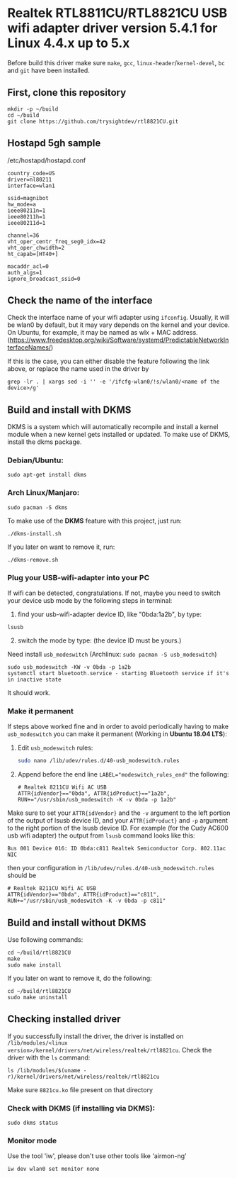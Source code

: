 # Realtek RTL8811CU/RTL8821CU USB wifi adapter driver version 5.4.1 for Linux 4.4.x up to 5.x

Before build this driver make sure `make`, `gcc`, `linux-header`/`kernel-devel`, `bc` and `git` have been installed.

## First, clone this repository
```
mkdir -p ~/build
cd ~/build
git clone https://github.com/trysightdev/rtl8821CU.git
```

## Hostapd 5gh sample
/etc/hostapd/hostapd.conf
```
country_code=US
driver=nl80211
interface=wlan1

ssid=magnibot
hw_mode=a
ieee80211n=1
ieee80211h=1
ieee80211d=1

channel=36
vht_oper_centr_freq_seg0_idx=42
vht_oper_chwidth=2
ht_capab=[HT40+]

macaddr_acl=0
auth_algs=1
ignore_broadcast_ssid=0
```


## Check the name of the interface

Check the interface name of your wifi adapter using `ifconfig`. Usually, it will be wlan0 by default, but it may vary depends on the kernel and your device. On Ubuntu, for example, it may be named as wlx + MAC address. (https://www.freedesktop.org/wiki/Software/systemd/PredictableNetworkInterfaceNames/) 

If this is the case, you can either disable the feature following the link above, or replace the name used in the driver by

```
grep -lr . | xargs sed -i '' -e '/ifcfg-wlan0/!s/wlan0/<name of the device>/g'
```

## Build and install with DKMS

DKMS is a system which will automatically recompile and install a kernel module when a new kernel gets installed or updated. To make use of DKMS, install the dkms package.

### Debian/Ubuntu:
```
sudo apt-get install dkms
```
### Arch Linux/Manjaro:
```
sudo pacman -S dkms
```
To make use of the **DKMS** feature with this project, just run:
```
./dkms-install.sh
```
If you later on want to remove it, run:
```
./dkms-remove.sh
```

### Plug your USB-wifi-adapter into your PC
If wifi can be detected, congratulations.
If not, maybe you need to switch your device usb mode by the following steps in terminal:
1. find your usb-wifi-adapter device ID, like "0bda:1a2b", by type:
```
lsusb
```
2. switch the mode by type: (the device ID must be yours.)

Need install `usb_modeswitch` (Archlinux: `sudo pacman -S usb_modeswitch`)
```
sudo usb_modeswitch -KW -v 0bda -p 1a2b
systemctl start bluetooth.service - starting Bluetooth service if it's in inactive state
```

It should work.

### Make it permanent

If steps above worked fine and in order to avoid periodically having to make `usb_modeswitch` you can make it permanent (Working in **Ubuntu 18.04 LTS**):

1. Edit `usb_modeswitch` rules:

   ```bash
   sudo nano /lib/udev/rules.d/40-usb_modeswitch.rules
   ```

2. Append before the end line `LABEL="modeswitch_rules_end"` the following:

   ```
   # Realtek 8211CU Wifi AC USB
   ATTR{idVendor}=="0bda", ATTR{idProduct}=="1a2b", RUN+="/usr/sbin/usb_modeswitch -K -v 0bda -p 1a2b"
   ```   
Make sure to set your `ATTR{idVendor}` and the `-v` argument to the left portion of the output of lsusb device ID, and your `ATTR{idProduct}` and `-p` argument to the right portion of the lsusb device ID. For example (for the Cudy AC600 usb wifi adapter) the output from `lsusb` command looks like this:

   ```
   Bus 001 Device 016: ID 0bda:c811 Realtek Semiconductor Corp. 802.11ac NIC
   ```
   
then your configuration in `/lib/udev/rules.d/40-usb_modeswitch.rules` should be 

   ```
   # Realtek 8211CU Wifi AC USB
   ATTR{idVendor}=="0bda", ATTR{idProduct}=="c811", RUN+="/usr/sbin/usb_modeswitch -K -v 0bda -p c811"
   ```   


## Build and install without DKMS
Use following commands:
```
cd ~/build/rtl8821CU
make
sudo make install
```
If you later on want to remove it, do the following:
```
cd ~/build/rtl8821CU
sudo make uninstall
```
## Checking installed driver
If you successfully install the driver, the driver is installed on `/lib/modules/<linux version>/kernel/drivers/net/wireless/realtek/rtl8821cu`. Check the driver with the `ls` command:
```
ls /lib/modules/$(uname -r)/kernel/drivers/net/wireless/realtek/rtl8821cu
```
Make sure `8821cu.ko` file present on that directory

### Check with **DKMS** (if installing via **DKMS**):

``
sudo dkms status
``

### Monitor mode
Use the tool 'iw', please don't use other tools like 'airmon-ng'
```
iw dev wlan0 set monitor none
```

